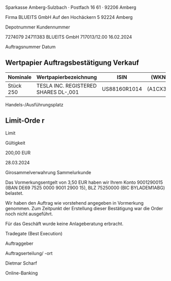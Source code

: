 <!-- image -->

Sparkasse Amberg-Sulzbach · Postfach 16 61 · 92206 Amberg

Firma BLUEITS GmbH Auf den Hochäckern 5 92224 Amberg

Depotnummer Kundennummer

7274079 24711383 BLUEITS GmbH 717013/12.00 16.02.2024

Auftragsnummer Datum

## Wertpapier Auftragsbestätigung Verkauf

| Nominale   | Wertpapierbezeichnung                | ISIN         | (WKN)    |
|------------|--------------------------------------|--------------|----------|
| Stück 250  | TESLA INC. REGISTERED SHARES DL-,001 | US88160R1014 | (A1CX3T) |

Handels-/Ausführungsplatz

## Limit-Orde r

Limit

Gültigkeit

200,00 EUR

28.03.2024

Girosammelverwahrung Sammelurkunde

Das Vormerkungsentgelt von 3,50 EUR haben wir Ihrem Konto 9001290015 (IBAN DE69 7525 0000 9001 2900 15), BLZ 75250000 (BIC BYLADEM1ABG) belastet.

Wir haben den Auftrag wie vorstehend angegeben in Vormerkung genommen. Zum Zeitpunkt der Erstellung dieser Bestätigung war die Order noch nicht ausgeführt.

Für das Geschäft wurde keine Anlageberatung erbracht.

Tradegate (Best Execution)

Auftraggeber

Auftragserteilung/ -ort

Dietmar Scharf

Online-Banking
